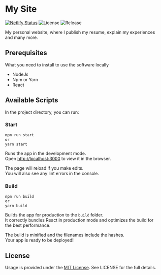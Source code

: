 # My Site

[![Netlify Status](https://api.netlify.com/api/v1/badges/b94bca4f-8729-4ca8-afd0-de26d669acc0/deploy-status)](https://app.netlify.com/sites/lucid-haibt-98f962/deploys) ![License](https://img.shields.io/badge/license-MIT-blue.svg) ![Release](https://img.shields.io/github/v/release/guilhermebolfe11/my-site)

My personal website, where I publish my resume, explain my experiences and many more.

## Prerequisites

What you need to install to use the software locally

- NodeJs
- Npm or Yarn
- React

## Available Scripts

In the project directory, you can run:

### Start

```sh
npm run start
or
yarn start
```

Runs the app in the development mode.\
Open [http://localhost:3000](http://localhost:3000) to view it in the browser.

The page will reload if you make edits.\
You will also see any lint errors in the console.

### Build

```sh
npm run build
or
yarn build
```

Builds the app for production to the `build` folder.\
It correctly bundles React in production mode and optimizes the build for the best performance.

The build is minified and the filenames include the hashes.\
Your app is ready to be deployed!

## License

Usage is provided under the [MIT License](https://github.com/guilhermebolfe11/my-site/blob/master/LICENSE). See LICENSE for the full details.
